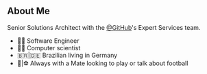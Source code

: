 ## About Me

Senior Solutions Architect with the [@GitHub](https://github.com/github)'s Expert Services team.

- 👨‍💻 Software Engineer
- 👨‍🔬 Computer scientist
- :brazil:|:de: Brazilian living in Germany
- 🧉|⚽ Always with a Mate looking to play or talk about football
